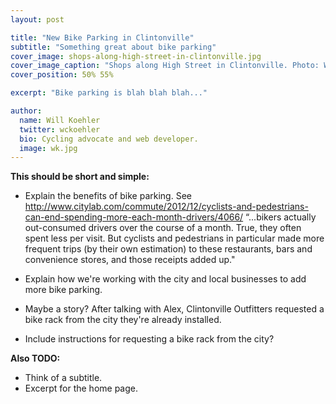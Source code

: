 ```yaml
---
layout: post

title: "New Bike Parking in Clintonville"
subtitle: "Something great about bike parking"
cover_image: shops-along-high-street-in-clintonville.jpg
cover_image_caption: "Shops along High Street in Clintonville. Photo: Will Koehler"
cover_position: 50% 55%

excerpt: "Bike parking is blah blah blah..."

author:
  name: Will Koehler
  twitter: wckoehler
  bio: Cycling advocate and web developer.
  image: wk.jpg
---
```

<b>This should be short and simple:</b>

-   Explain the benefits of bike parking. See <http://www.citylab.com/commute/2012/12/cyclists-and-pedestrians-can-end-spending-more-each-month-drivers/4066/>
    “...bikers actually out-consumed drivers over the course of a month. True, they often spent less per visit. But cyclists and pedestrians in particular made more frequent trips (by their own estimation) to these restaurants, bars and convenience stores, and those receipts added up."

-   Explain how we're working with the city and local businesses to add more bike parking.
-   Maybe a story? After talking with Alex, Clintonville Outfitters requested a bike rack from the city
    they're already installed.
-   Include instructions for requesting a bike rack from the city?

<b>Also TODO:</b>

-   Think of a subtitle.
-   Excerpt for the home page.